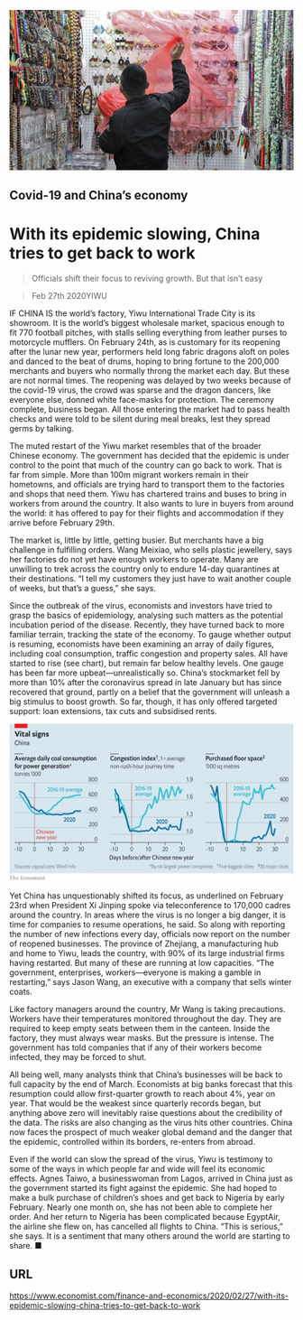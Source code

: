 ![](./images/20200229_FNP501.jpg)

## Covid-19 and China’s economy

# With its epidemic slowing, China tries to get back to work

> Officials shift their focus to reviving growth. But that isn’t easy

> Feb 27th 2020YIWU

IF CHINA IS the world’s factory, Yiwu International Trade City is its showroom. It is the world’s biggest wholesale market, spacious enough to fit 770 football pitches, with stalls selling everything from leather purses to motorcycle mufflers. On February 24th, as is customary for its reopening after the lunar new year, performers held long fabric dragons aloft on poles and danced to the beat of drums, hoping to bring fortune to the 200,000 merchants and buyers who normally throng the market each day. But these are not normal times. The reopening was delayed by two weeks because of the covid-19 virus, the crowd was sparse and the dragon dancers, like everyone else, donned white face-masks for protection. The ceremony complete, business began. All those entering the market had to pass health checks and were told to be silent during meal breaks, lest they spread germs by talking.

The muted restart of the Yiwu market resembles that of the broader Chinese economy. The government has decided that the epidemic is under control to the point that much of the country can go back to work. That is far from simple. More than 100m migrant workers remain in their hometowns, and officials are trying hard to transport them to the factories and shops that need them. Yiwu has chartered trains and buses to bring in workers from around the country. It also wants to lure in buyers from around the world: it has offered to pay for their flights and accommodation if they arrive before February 29th.

The market is, little by little, getting busier. But merchants have a big challenge in fulfilling orders. Wang Meixiao, who sells plastic jewellery, says her factories do not yet have enough workers to operate. Many are unwilling to trek across the country only to endure 14-day quarantines at their destinations. “I tell my customers they just have to wait another couple of weeks, but that’s a guess,” she says.

Since the outbreak of the virus, economists and investors have tried to grasp the basics of epidemiology, analysing such matters as the potential incubation period of the disease. Recently, they have turned back to more familiar terrain, tracking the state of the economy. To gauge whether output is resuming, economists have been examining an array of daily figures, including coal consumption, traffic congestion and property sales. All have started to rise (see chart), but remain far below healthy levels. One gauge has been far more upbeat—unrealistically so. China’s stockmarket fell by more than 10% after the coronavirus spread in late January but has since recovered that ground, partly on a belief that the government will unleash a big stimulus to boost growth. So far, though, it has only offered targeted support: loan extensions, tax cuts and subsidised rents.

![](./images/20200229_FNC458.png)

Yet China has unquestionably shifted its focus, as underlined on February 23rd when President Xi Jinping spoke via teleconference to 170,000 cadres around the country. In areas where the virus is no longer a big danger, it is time for companies to resume operations, he said. So along with reporting the number of new infections every day, officials now report on the number of reopened businesses. The province of Zhejiang, a manufacturing hub and home to Yiwu, leads the country, with 90% of its large industrial firms having restarted. But many of these are running at low capacities. “The government, enterprises, workers—everyone is making a gamble in restarting,” says Jason Wang, an executive with a company that sells winter coats.

Like factory managers around the country, Mr Wang is taking precautions. Workers have their temperatures monitored throughout the day. They are required to keep empty seats between them in the canteen. Inside the factory, they must always wear masks. But the pressure is intense. The government has told companies that if any of their workers become infected, they may be forced to shut.

All being well, many analysts think that China’s businesses will be back to full capacity by the end of March. Economists at big banks forecast that this resumption could allow first-quarter growth to reach about 4%, year on year. That would be the weakest since quarterly records began, but anything above zero will inevitably raise questions about the credibility of the data. The risks are also changing as the virus hits other countries. China now faces the prospect of much weaker global demand and the danger that the epidemic, controlled within its borders, re-enters from abroad.

Even if the world can slow the spread of the virus, Yiwu is testimony to some of the ways in which people far and wide will feel its economic effects. Agnes Taiwo, a businesswoman from Lagos, arrived in China just as the government started its fight against the epidemic. She had hoped to make a bulk purchase of children’s shoes and get back to Nigeria by early February. Nearly one month on, she has not been able to complete her order. And her return to Nigeria has been complicated because EgyptAir, the airline she flew on, has cancelled all flights to China. “This is serious,” she says. It is a sentiment that many others around the world are starting to share. ■

## URL

https://www.economist.com/finance-and-economics/2020/02/27/with-its-epidemic-slowing-china-tries-to-get-back-to-work
